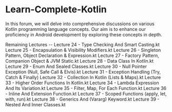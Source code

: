 # Learn-Complete-Kotlin
In this forum, we will delve into comprehensive discussions on various Kotlin programming language concepts. Our aim is to enhance our proficiency in Android development by exploring these concepts in depth.

Remaining Lectures --
Lecture 24 - Type Checking And Smart Casting.kt
Lecture 25 - Encapsulation & Visibility Modifiers.kt
Lecture 26 - Singleton Pattern, Object Declaration & Expression.kt
Lecture 27 - Factory Pattern, Companion Object & JVM Static.kt
Lecture 28 - Data Class In Kotlin.kt
Lecture 29 - Enum And Sealed Classes.kt
Lecture 30 - Null Pointer Exception (Null, Safe Call & Elvis).kt
Lecture 31 - Exception Handling (Try, Catch & Finally)
Lecture 32 - Collection In Kotlin (Lists & Maps).kt
Lecture 33 - Higher Order Functions In Kotlin.kt
Lecture 34 - Lambda Expression And Its Variation.kt
Lecture 35 - Filter, Map, For Each Function.kt
Lecture 36 - Inline And Extension Function.kt
Lecture 37 - Scoped Functions (apply, let, with, run).kt
Lecture 38 - Generics And (Vararg) Keyword.kt
Lecture 39 - Nested And Inner Classes.kt